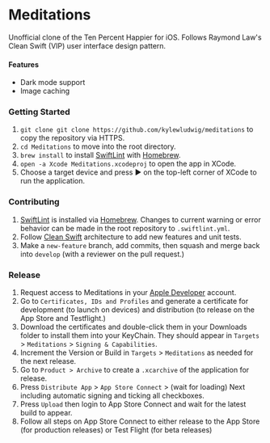 # Meditations

Unofficial clone of the Ten Percent Happier for iOS. Follows Raymond Law's Clean Swift (VIP) user interface design pattern.

#### Features
- Dark mode support
- Image caching

### Getting Started
1. `git clone git clone https://github.com/kylewludwig/meditations` to copy the repository via HTTPS.
2. `cd Meditations` to move into the root directory.
3. `brew install` to install [SwiftLint](https://github.com/realm/SwiftLint) with [Homebrew](https://brew.sh/).
4. `open -a Xcode Meditations.xcodeproj` to open the app in XCode.
5. Choose a target device and press ▶️ on the top-left corner of XCode to run the application.

### Contributing
1. [SwiftLint](https://github.com/realm/SwiftLint) is installed via [Homebrew](https://brew.sh/). Changes to current warning or error behavior can be made in the root repository to `.swiftlint.yml`.
2. Follow [Clean Swift](https://clean-swift.com/) architecture to add new features and unit tests.
3. Make a `new-feature` branch, add commits, then squash and merge back into `develop` (with a reviewer on the pull request.)

### Release
1. Request access to Meditations in your [Apple Developer](https://developer.apple.com/) account.
2. Go to `Certificates, IDs and Profiles` and generate a certificate for development (to launch on devices) and distribution (to release on the App Store and Testflight.)
3. Download the certificates and double-click them in your Downloads folder to install them into your KeyChain. They should appear in `Targets` > `Meditations` > `Signing & Capabilities`.
4. Increment the Version or Build in `Targets` > `Meditations` as needed for the next release.
5. Go to `Product > Archive` to create a `.xcarchive` of the application for release.
6. Press `Distribute App` > `App Store Connect` > (wait for loading) Next including automatic signing and ticking all checkboxes.
7. Press `Upload` then login to App Store Connect and wait for the latest build to appear.
8. Follow all steps on App Store Connect to either release to the App Store (for production releases) or Test Flight (for beta releases)
